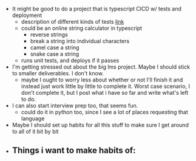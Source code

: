 - It might be good to do a project that is typescript CICD w/ tests and deployment
	- description of different kinds of tests [link](https://stackoverflow.com/a/859592)
	- could be an online string calculator in typescript
		- reverse strings
		- break a string into individual characters
		- camel case a string
		- snake case a string
	- runs unit tests, and deploys if it passes
- I'm getting stressed out about the big lms project. Maybe I should stick to smaller deliverables. I don't know.
	- maybe I ought to worry less about whether or not I'll finish it and instead just work little by little to complete it. Worst case scenario, I don't complete it, but I post what i have so far and write what's left to do.
- I can also start interview prep too, that seems fun.
	- could do it in python too, since I see a lot of places requesting that language
- Maybe I should set up habits for all this stuff to make sure I get around to all of it bit by bit
- Things i want to make habits of:
	-
